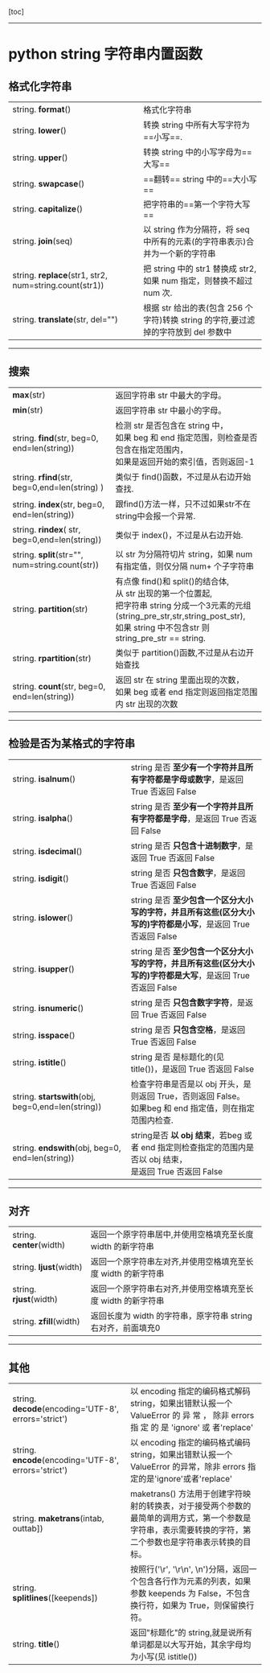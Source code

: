 [toc]

---

# python string 字符串内置函数
## 格式化字符串
| ||
| :------|:------|
|string.  <b>format</b>()<br>       |格式化字符串|
|string.  <b>lower</b>()<br>        |转换 string 中所有大写字符为==小写==.  
|string. <b>upper</b>()<br>         |转换 string 中的小写字母为==大写==
|string. <b>swapcase</b>()<br>      |==翻转== string 中的==大小写==
|string.  <b>capitalize</b>() <br>  |把字符串的==第一个字符大写==
|string.  <b>join</b>(seq)<br>      |以 string 作为分隔符，将 seq 中所有的元素(的字符串表示)合并为一个新的字符串
|string.  <b>replace</b>(str1, str2,  num=string.count(str1))|把 string 中的 str1 替换成 str2,如果 num 指定，则替换不超过 num 次.
|string. <b>translate</b>(str, del="")<br>    |根据 str 给出的表(包含 256 个字符)转换 string 的字符,要过滤掉的字符放到 del 参数中

---
## 搜索
| ||
| :------|:------|
|<b>max</b>(str)<br>                |返回字符串 str 中最大的字母。
|<b>min</b>(str)<br>                |返回字符串 str 中最小的字母。
|string. <b>find</b>(str, beg=0, end=len(string))<br>       |检测 str 是否包含在 string 中，<br>如果 beg 和 end 指定范围，则检查是否包含在指定范围内，<br>如果是返回开始的索引值，否则返回-1
|string. <b>rfind</b>(str, beg=0,end=len(string) )<br>      |类似于 find()函数，不过是从右边开始查找.
|string. <b>index</b>(str, beg=0, end=len(string))<br>      |跟find()方法一样，只不过如果str不在 string中会报一个异常.
|string. <b>rindex</b>( str, beg=0,end=len(string))<br>    |类似于 index()，不过是从右边开始.
|string. <b>split</b>(str="", num=string.count(str))<br>    |以 str 为分隔符切片 string，如果 num 有指定值，则仅分隔 num+ 个子字符串
|string. <b>partition</b>(str)<br>                          |有点像 find()和 split()的结合体,<br>从 str 出现的第一个位置起, <br>把字符串 string 分成一个3元素的元组(string_pre_str,str,string_post_str),<br>如果 string 中不包含str 则 string_pre_str == string.
|string. <b>rpartition</b>(str)<br>                         |类似于 partition()函数,不过是从右边开始查找
|string. <b>count</b>(str, beg=0, end=len(string))<br>      |返回 str 在 string 里面出现的次数，<br>如果 beg 或者 end 指定则返回指定范围内 str 出现的次数

---
## 检验是否为某格式的字符串
| | |
| :------|:------|
|string. <b>isalnum</b>()<br>   | string 是否 **至少有一个字符并且所有字符都是字母或数字**，是返回 True 否返回 False
|string. <b>isalpha</b>()<br>   | string 是否 **至少有一个字符并且所有字符都是字母**，是返回 True 否返回 False
|string. <b>isdecimal</b>()<br> | string 是否 **只包含十进制数字**，是返回 True 否返回 False
|string. <b>isdigit</b>()<br>   | string 是否 **只包含数字**，是返回 True 否返回 False
|string. <b>islower</b>()<br>   | string 是否 **至少包含一个区分大小写的字符，并且所有这些(区分大小写的)字符都是小写**，是返回 True 否返回 False
|string. <b>isupper</b>()<br>   | string 是否 **至少包含一个区分大小写的字符，并且所有这些(区分大小写的)字符都是大写**，是返回 True 否返回 False
|string. <b>isnumeric</b>()<br> | string 是否 **只包含数字字符**，是返回 True 否返回 False
|string. <b>isspace</b>()<br>   | string 是否 **只包含空格**，是返回 True 否返回 False
|string. <b>istitle</b>()<br>   | string 是否 是标题化的(见 title())，是返回 True 否返回 False
|string. <b>startswith</b>(obj, beg=0,end=len(string))<br>  |检查字符串是否是以 obj 开头，是则返回 True，否则返回 False。<br>如果beg 和 end 指定值，则在指定范围内检查.
|string. <b>endswith</b>(obj, beg=0, end=len(string))<br>   | string是否  **以 obj 结束**，若beg 或者 end 指定则检查指定的范围内是否以 obj 结束，<br>是返回 True 否返回 False

---
## 对齐
| ||
| :------| :------|
|string. <b>center</b>(width)<br>   |返回一个原字符串居中,并使用空格填充至长度 width 的新字符串
|string. <b>ljust</b>(width)<br>    |返回一个原字符串左对齐,并使用空格填充至长度 width 的新字符串
|string. <b>rjust</b>(width)<br>    |返回一个原字符串右对齐,并使用空格填充至长度 width 的新字符串
|string. <b>zfill</b>(width)<br>    |返回长度为 width 的字符串，原字符串 string 右对齐，前面填充0


---
## 其他
| ||
| :------|:------|
|string. <b>decode</b>(encoding='UTF-8', errors='strict')<br>    |以 encoding 指定的编码格式解码 string，如果出错默认报一个 ValueError 的 异 常 ， 除非 errors 指 定 的 是 'ignore' 或 者'replace'
|string. <b>encode</b>(encoding='UTF-8', errors='strict')<br>    |以 encoding 指定的编码格式编码 string，如果出错默认报一个ValueError 的异常，除非 errors 指定的是'ignore'或者'replace'
|string. <b>maketrans</b>(intab, outtab])<br>                   |maketrans() 方法用于创建字符映射的转换表，对于接受两个参数的最简单的调用方式，第一个参数是字符串，表示需要转换的字符，第二个参数也是字符串表示转换的目标。
|string. <b>splitlines</b>([keepends])<br>                      |按照行('\r', '\r\n', \n')分隔，返回一个包含各行作为元素的列表，如果参数 keepends 为 False，不包含换行符，如果为 True，则保留换行符。
|string. <b>title</b>()<br>         |返回"标题化"的 string,就是说所有单词都是以大写开始，其余字母均为小写(见 istitle())










